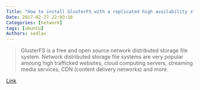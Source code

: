 ```yaml
---
Title: "How to install GlusterFS with a replicated high availability storage volume on Ubuntu 16.04"
Date: 2017-02-27 22:03:16
Categories: [network]
tags: [ubuntu]
Authors: sedlav
---
```


> GlusterFS is a free and open source network distributed storage file system. Network distributed storage file systems are very popular amoung high trafficked websites, cloud computing servers, streaming media services, CDN (content delivery networks) and more.

[Link](http://www.tecmint.com/install-ftp-server-in-centos-7/)
